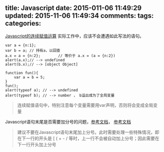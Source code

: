 title: Javascript
date: 2015-011-06 11:49:29
updated: 2015-11-06 11:49:34
comments: 
tags:
categories:
---

[Javascript的连续赋值运算](http://www.iteye.com/topic/785445)
实际工作中，应该不会遭遇如此写法的语句。

```
var a = {n:1};  
var b = a; // 持有a，以回查  
a.x = a = {n:2};        // 等价于 a.x = (a = {n:2})
alert(a.x);// --> undefined  
alert(b.x);// --> [object Object]
```

```
function fun(){  
    var a = b = 5;  
}  
fun();  
alert(typeof a); // --> undefined  
alert(typeof b); // --> number ， b溢出成为了全局变量
```

> 连续赋值语句中，特别注意每个变量需要用var声明，否则将会变成全局变量

Javascript语句末尾是否需要加分号的问题，[参考文档](http://hax.iteye.com/blog/1563585)， [参考文档](http://www.blueidea.com/tech/web/2009/7261.asp)

> 建议不要在Javascript语句末尾加上分号。此时需要处理一些特殊情况，即在下一行的开头是 [ (  + - / 等时，上一行不会被自动加上分号；因此需要在下一行开头加上分号